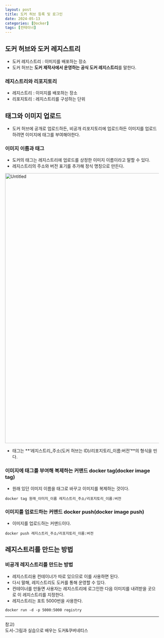 ```yaml
---
layout: post
title: 도커 허브 등록 및 로그인
date: 2024-05-13
categories: [Docker]
tags: [컨테이너]
---
```


## 도커 허브와 도커 레지스트리

- 도커 레지스트리 : 이미지를 배포하는 장소
- 도커 허브는 **도커 제작사에서 운영하는 공식 도커 레지스트리**를 말한다.

### 레지스트리와 리포지토리

- 레지스트리 : 이미지를 배포하는 장소
- 리포지토리 : 레지스트리를 구성하는 단위

## 태그와 이미지 업로드

- 도커 허브에 공개로 업로드하든, 비공개 리포지토리에 업로드하든 이미지를 업로드하려면 이미지에 태그를 부여해야한다.

### 이미지 이름과 태그

- 도커의 태그는 레지스트리에 업로드를 상정한 이미지 이름이라고 말할 수 있다.
- 레지스트리의 주소와 버전 표기를 추가해 정식 명칭으로 만든다.

<img width="885" alt="Untitled" src="https://github.com/xotlr333/xotlr333.github.io/assets/81614820/27d9e930-f19f-4eef-acaf-f59cb786c788">

- 태그는 **‘레지스트리_주소(도커 허브는 ID)/리포지토리_이름:버전’**의 형식을 띤다.

### 이미지에 태그를 부여해 복제하는 커맨드 docker tag(docker image tag)

- 원래 있던 이미지 이름을 태그로 바꾸고 이미지를 복제하는 것이다.

```docker
docker tag 원래_이미지_이름 레지스트리_주소/리포지토리_이름:버전
```

### 이미지를 업로드하는 커맨드 docker push(docker image push)

- 이미지를 업로드하는 커맨드이다.

```docker
docker push 레지스트리_주소/리포지토리_이름:버전
```

## 레지스트리를 만드는 방법

### 비공개 레지스트리를 만드는 방법

- 레지스트리용 컨테이너가 따로 있으므로 이를 사용하면 된다.
- 다시 말해, 레지스트리도 도커를 통해 운영할 수 있다.
- 컨테이너를 만들면 사용자는 레지스트리에 로그인한 다음 이미지를 내려받을 곳으로 이 레지스트리를 지정한다.
- 레지스트리는 포트 5000번을 사용한다.

```docker
docker run -d -p 5000:5000 registry
```


---
참고)  
도서-그림과 실습으로 배우는 도커&쿠버네티스
